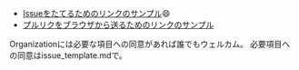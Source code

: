 
* [Issueをたてるためのリンクのサンプル](https://github.com/miya0001/welcome/issues/new?labels=invite-me&title=%E4%BB%B2%E9%96%93%E3%81%AB%E5%85%A5%E3%82%8C%E3%81%A6%E3%83%BC%EF%BC%81):smile:
* [プルリクをブラウザから送るためのリンクのサンプル](https://github.com/miya0001/welcome/edit/master/README.md)

Organizationには必要な項目への同意があれば誰でもウェルカム。
必要項目への同意はissue_template.mdで。
